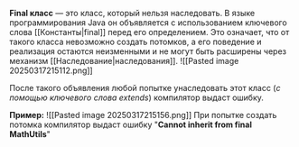 
**Final класс** — это класс, который нельзя наследовать. В языке программирования Java он объявляется с использованием ключевого слова [[Константы|final]] перед его определением. Это означает, что от такого класса невозможно создать потомков, а его поведение и реализация остаются неизменными и не могут быть расширены через механизм [[Наследование|наследования]].
![[Pasted image 20250317215112.png]]

После такого объявления любой попытке унаследовать этот класс (*с помощью ключевого слова extends*) компилятор выдаст ошибку.

**Пример:**
![[Pasted image 20250317215156.png]]
При попытке создать потомка компилятор выдаст ошибку "**Cannot inherit from final MathUtils**"

